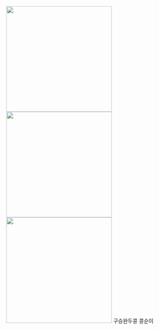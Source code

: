 <img src="./구디.png" align="center" width="280px">
<img src="./구디.png"  width="280px">
<img src="./구디.png"  width="280px">
</h1> 구승완두콩 </h1>
</h1> 콩순이 </h1>

